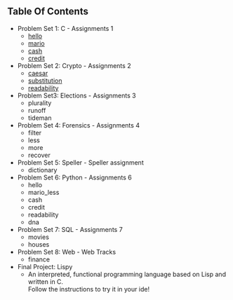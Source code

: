 ## Table Of Contents
- Problem Set 1: C - Assignments 1
    - <a href = "https://github.com/Halston1031/Algorithm/tree/main/CS50's%20Introduction%20to%20Computer%20Science/Problem%20Set/Problem%20Set%201/Hello">hello</a>
    - <a href = "https://github.com/Halston1031/Algorithm/tree/main/CS50's%20Introduction%20to%20Computer%20Science/Problem%20Set/Problem%20Set%201/Mario"> mario</a>
    - <a href = "https://github.com/Halston1031/Algorithm/tree/main/CS50's%20Introduction%20to%20Computer%20Science/Problem%20Set/Problem%20Set%201/Cash">cash</a>
    - <a href = "https://github.com/Halston1031/Algorithm/tree/main/CS50's%20Introduction%20to%20Computer%20Science/Problem%20Set/Problem%20Set%201/Credit">credit</a>
- Problem Set 2: Crypto - Assignments 2
    - <a href = "https://github.com/Halston1031/OCW/tree/main/CS50's%20Introduction%20to%20Computer%20Science/Problem%20Set/Problem%20Set%202/Caesar">caesar</a>
    - <a href = "https://github.com/Halston1031/OCW/tree/main/CS50's%20Introduction%20to%20Computer%20Science/Problem%20Set/Problem%20Set%202/Substitution">substitution</a>
    - <a href = "https://github.com/Halston1031/OCW/tree/main/CS50's%20Introduction%20to%20Computer%20Science/Problem%20Set/Problem%20Set%202/Readability">readability</a>
- Problem Set3: Elections - Assignments 3
    - plurality
    - runoff
    - tideman
- Problem Set 4: Forensics - Assignments 4
    - filter
    - less
    - more
    - recover
- Problem Set 5: Speller - Speller assignment
    - dictionary
- Problem Set 6: Python - Assignments 6
    - hello
    - mario_less
    - cash
    - credit
    - readability
    - dna
- Problem Set 7: SQL - Assignments 7
    - movies
    - houses
- Problem Set 8: Web - Web Tracks
    - finance
- Final Project: Lispy
    - An interpreted, functional programming language based on Lisp and written in C. <br/> Follow the instructions to try it in your ide!
